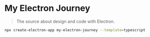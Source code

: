 # My Electron Journey

> The source about design and code with Electron.

```bash
npx create-electron-app my-electron-journey --template=typescript
```
